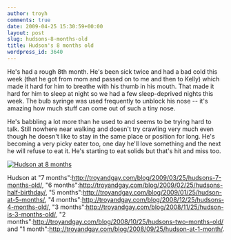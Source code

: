 ```yaml
---
author: troyh
comments: true
date: 2009-04-25 15:30:59+00:00
layout: post
slug: hudsons-8-months-old
title: Hudson's 8 months old
wordpress_id: 3640
---
```


He's had a rough 8th month. He's been sick twice and had a bad cold this week (that he got from mom and passed on to me and then to Kelly) which made it hard for him to breathe with his thumb in his mouth. That made it hard for him to sleep at night so we had a few sleep-deprived nights this week. The bulb syringe was used frequently to unblock his nose -- it's amazing how much stuff can come out of such a tiny nose.

He's babbling a lot more than he used to and seems to be trying hard to talk. Still nowhere near walking and doesn't try crawling very much even though he doesn't like to stay in the same place or position for long. He's becoming a very picky eater too, one day he'll love something and the next he will refuse to eat it. He's starting to eat solids but that's hit and miss too.

[![Hudson at 8 months](http://farm4.static.flickr.com/3626/3475923183_f8329c2649.jpg)](http://www.flickr.com/photos/troyh/3475923183/)

Hudson at "7 months":http://troyandgay.com/blog/2009/03/25/hudsons-7-months-old/, "6 months":http://troyandgay.com/blog/2009/02/25/hudsons-half-birthday/, "5 months":http://troyandgay.com/blog/2009/01/25/hudson-at-5-months/, "4 months":http://troyandgay.com/blog/2008/12/25/hudsons-4-months-old/, "3 months":http://troyandgay.com/blog/2008/11/25/hudson-is-3-months-old/, "2 months":http://troyandgay.com/blog/2008/10/25/hudsons-two-months-old/ and "1 month":http://troyandgay.com/blog/2008/09/25/hudson-at-1-month/.
